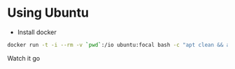 # Using Ubuntu

- Install docker

```sh
docker run -t -i --rm -v `pwd`:/io ubuntu:focal bash -c "apt clean && apt update && apt install -y curl && curl -L 'https://raw.githubusercontent.com/voltronic-inverter/web/master/windows/ubuntu_docker_build.sh' | bash"
```

Watch it go